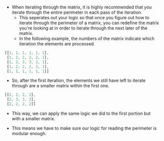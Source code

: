 * When iterating through the matrix, it is highly recommended that you iterate through the entire perimeter in each pass of the iteration.
    * This seperates out your logic so that once you figure out how to iterate through the perimeter of a matrix, you can redefine the matrix you're looking at in order to iterate through the next later of the matrix.
    * In the following example, the numbers of the matrix indicate which iteration the elements are processed.

```javascript
[[1, 1, 1, 1, 1, 1],
 [1, 2, 2, 2, 2, 1],
 [1, 2, 3, 3, 2, 1],
 [1, 2, 2, 2, 2, 1],
 [1, 1, 1, 1, 1, 1]]
```
* So, after the first iteration, the elements we still have left to iterate through are a smaller matrix within the first one.

```javascript
[[2, 2, 2, 2],
 [2, 3, 3, 2],
 [2, 2, 2, 2]]
```

* This way, we can apply the same logic we did to the first portion but with a smaller matrix.

* This means we have to make sure our logic for reading the perimeter is modular enough.